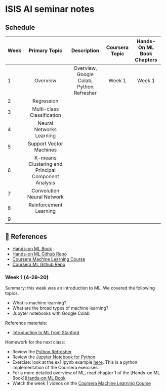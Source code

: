 # ISIS AI seminar notes

## Schedule

| Week | Primary Topic | Description | Coursera Topic | Hands-On ML Book Chapters | 
|-------------|:-------------:|:-------------:|:-------------:|:-------------:|
| 1 | Overview | Overview, Google Colab, Python Refresher | Week 1 | Week 1 | Chapter 1 |
| 2 | Regression |  |  |  |  |
| 3 | Multi-class Classification |  |  |  |  |
| 4 | Neural Networks Learning |  |  |  |  |
| 5 | Support Vector Machines |  |  |  |  |
| 6 | K-means Clustering and Principal Component Analysis |  |  |  |  |
| 7 | Convolution Neural Network |  |  |  |  |
| 8| Reinforcement Learning |  |  |  |  |
| 9 |  |  |  |  |  |

## :memo: References

- [Hands-on ML Book](https://catalog.library.vanderbilt.edu/permalink/01VAN_INST/6ll2l/alma991043641697603276)
- [Hands-on ML Github Repo](https://github.com/tornikeo/handson-ml2)
- [Coursera Machine Learning Course](https://www.coursera.org/learn/machine-learning)
- [Coursera ML Github Repo](https://github.com/vkosuri/CourseraMachineLearning)

### Week 1 (4-29-20)

Summary: this week was an introduction to ML. We covered the following topics.

- What is machine learning?
- What are the broad types of machine learning?
- Jupyter notebooks with Google Colab

Reference materials:

- [Introduction to ML from Stanford](http://cs229.stanford.edu/notes2020spring/lecture1_slide.pdf)

Homework for the next class:

- Review the [Python Refresher](http://cs229.stanford.edu/section/cs229_python_tutorial/cs229_python_friday.pdf)
- Review the [Jupyter Notebook for Python](https://colab.research.google.com/github/cs231n/cs231n.github.io/blob/master/python-colab.ipynb)
- Exercise: look at the ex1.ipynb example [here](https://github.com/kaleko/CourseraML/tree/master/ex1). This is a python implementation of the Coursera exercises.
- For a more detailed overview of ML, read chapter 1 of the [Hands-on ML Book]([Hands-on ML Book](https://catalog.library.vanderbilt.edu/permalink/01VAN_INST/6ll2l/alma991043641697603276)
- Watch the week 1 videos on the [Coursera Machine Learning Course](https://www.coursera.org/learn/machine-learning)
